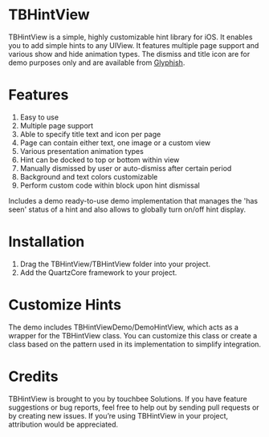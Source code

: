# TBHintView

TBHintView is a simple, highly customizable hint library for iOS. It enables you to add simple hints to any UIView. It features multiple page support and various show and hide animation types. The dismiss and title icon are for demo purposes only and are available from [Glyphish](http://glyphish.com/ "Glyphish").

# Features

1. Easy to use
2. Multiple page support
3. Able to specify title text and icon per page
4. Page can contain either text, one image or a custom view
5. Various presentation animation types
6. Hint can be docked to top or bottom within view
7. Manually dismissed by user or auto-dismiss after certain period
8. Background and text colors customizable
9. Perform custom code within block upon hint dismissal

Includes a demo ready-to-use demo implementation that manages the 'has seen' status of a hint and also allows to globally turn on/off hint display.

# Installation

1. Drag the TBHintView/TBHintView folder into your project.
2. Add the QuartzCore framework to your project.

# Customize Hints

The demo includes TBHintViewDemo/DemoHintView, which acts as a wrapper for the TBHintView class. You can customize this class or create a class based on the pattern used in its implementation to simplify integration. 

# Credits

TBHintView is brought to you by touchbee Solutions. If you have feature suggestions or bug reports, feel free to help out by sending pull requests or by creating new issues. If you’re using TBHintView in your project, attribution would be appreciated.
